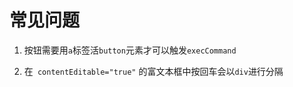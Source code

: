 # 常见问题

1. 按钮需要用`a`标签活`button`元素才可以触发`execCommand`



2. 在` contentEditable="true"` 的富文本框中按回车会以`div`进行分隔